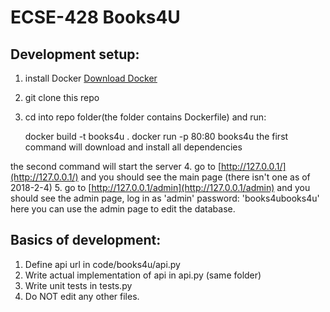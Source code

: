 # ECSE-428 Books4U
## Development setup:
1. install Docker [Download Docker](https://www.docker.com/community-edition#/download)
2. git clone this repo
3. cd into repo folder(the folder contains Dockerfile) and run:


    docker build -t books4u .
    docker run -p 80:80 books4u
the first command will download and install all dependencies 

the second command will start the server
4. go to [http://127.0.0.1/](http://127.0.0.1/) and you should see the main page (there isn't one as of 2018-2-4)
5. go to [http://127.0.0.1/admin](http://127.0.0.1/admin) and you should see the admin page, log in as 'admin' password: 'books4ubooks4u' 
here you can use the admin page to edit the database.

## Basics of development: 
1. Define api url in code/books4u/api.py
2. Write actual implementation of api in api.py (same folder)
3. Write unit tests in tests.py
3. Do NOT edit any other files.